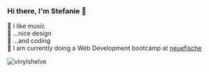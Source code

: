 ### Hi there, I'm Stefanie 👋

🎹  I like music <br>
💯  ...nice design <br>
👾  ...and coding <br>
🐠  I am currently doing a Web Development bootcamp at [neuefische](https://www.neuefische.de/bootcamp/web-development)

![vinylshelve](https://www.usm.com/media/1821/usm_0006251.jpg)

<!--
**StefanieLoeser/StefanieLoeser** is a ✨ _special_ ✨ repository because its `README.md` (this file) appears on your GitHub profile.

Here are some ideas to get you started:

- 🔭 I’m currently working on ...
- 🌱 I’m currently learning ...
- 👯 I’m looking to collaborate on ...
- 🤔 I’m looking for help with ...
- 💬 Ask me about ...
- 📫 How to reach me: ...
- 😄 Pronouns: ...
- ⚡ Fun fact: ...
-->
